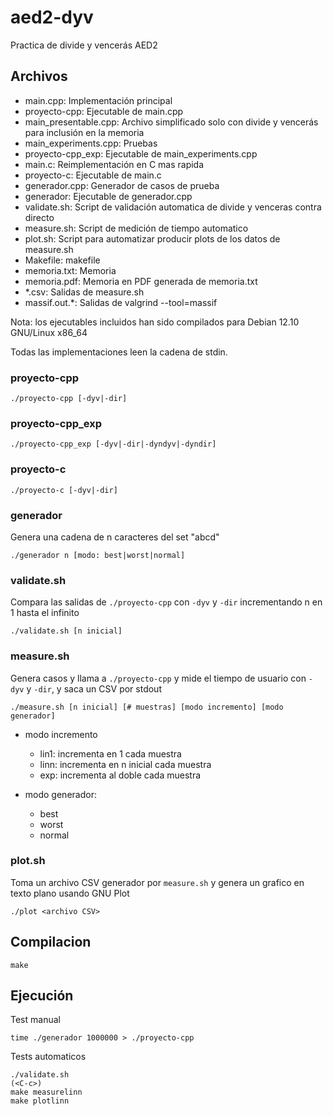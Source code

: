 # aed2-dyv
Practica de divide y vencerás AED2

## Archivos

 - main.cpp: Implementación principal
 - proyecto-cpp: Ejecutable de main.cpp
 - main\_presentable.cpp: Archivo simplificado solo con divide y vencerás para inclusión en la memoria
 - main\_experiments.cpp: Pruebas
 - proyecto-cpp_exp: Ejecutable de main\_experiments.cpp
 - main.c: Reimplementación en C mas rapida
 - proyecto-c: Ejecutable de main.c
 - generador.cpp: Generador de casos de prueba
 - generador: Ejecutable de generador.cpp
 - validate.sh: Script de validación automatica de divide y venceras contra directo
 - measure.sh: Script de medición de tiempo automatico
 - plot.sh: Script para automatizar producir plots de los datos de measure.sh
 - Makefile: makefile
 - memoria.txt: Memoria
 - memoria.pdf: Memoria en PDF generada de memoria.txt
 - \*.csv: Salidas de measure.sh
 - massif.out.\*: Salidas de valgrind --tool=massif

Nota: los ejecutables incluidos han sido compilados para Debian 12.10 GNU/Linux x86\_64

Todas las implementaciones leen la cadena de stdin.

### proyecto-cpp

`./proyecto-cpp [-dyv|-dir]`

### proyecto-cpp_exp

`./proyecto-cpp_exp [-dyv|-dir|-dyndyv|-dyndir]`

### proyecto-c

`./proyecto-c [-dyv|-dir]`

### generador

Genera una cadena de n caracteres del set "abcd"

`./generador n [modo: best|worst|normal]`

### validate.sh

Compara las salidas de `./proyecto-cpp` con `-dyv` y `-dir` incrementando n en 1
hasta el infinito

`./validate.sh [n inicial]`

### measure.sh

Genera casos y llama a `./proyecto-cpp` y mide el tiempo de usuario con `-dyv` y `-dir`, y saca un CSV por stdout

`./measure.sh [n inicial] [# muestras] [modo incremento] [modo generador]`

 - modo incremento
    - lin1: incrementa en 1 cada muestra
    - linn: incrementa en n inicial cada muestra
    - exp: incrementa al doble cada muestra

 - modo generador:
    - best
    - worst
    - normal

### plot.sh

Toma un archivo CSV generador por `measure.sh` y genera un grafico en texto plano usando GNU Plot

`./plot <archivo CSV>`

## Compilacion

```
make
```

## Ejecución

Test manual

```
time ./generador 1000000 > ./proyecto-cpp
```

Tests automaticos

```
./validate.sh
(<C-c>)
make measurelinn
make plotlinn
```

